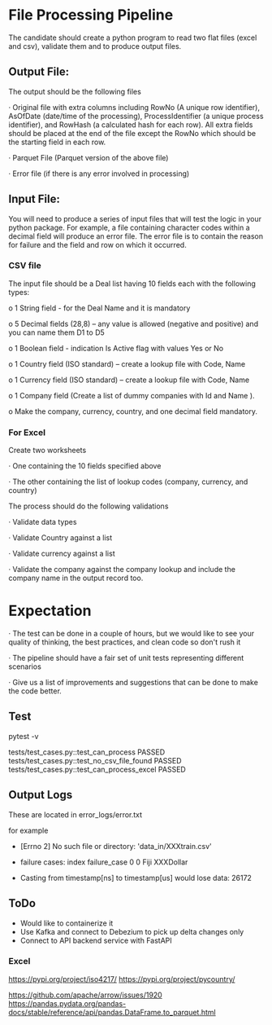 # File Processing Pipeline

The candidate should create a python program to read two flat files (excel and csv), validate them and to produce output files.

## Output File:

The output should be the following files

· Original file with extra columns including RowNo (A unique row identifier), AsOfDate (date/time of the processing), ProcessIdentifier (a unique process identifier), and RowHash (a calculated hash for each row). All extra fields should be placed at the end of the file except the RowNo which should be the starting field in each row.

· Parquet File (Parquet version of the above file)

· Error file (if there is any error involved in processing)

## Input File:

You will need to produce a series of input files that will test the logic in your python package. For example, a file containing character codes within a decimal field will produce an error file. The error file is to contain the reason for failure and the field and row on which it occurred.

### CSV file

The input file should be a Deal list having 10 fields each with the following types:

o 1 String field - for the Deal Name and it is mandatory

o 5 Decimal fields (28,8) – any value is allowed (negative and positive) and you can name them D1 to D5

o 1 Boolean field - indication Is Active flag with values Yes or No

o 1 Country field (ISO standard) – create a lookup file with Code, Name

o 1 Currency field (ISO standard) – create a lookup file with Code, Name

o 1 Company field (Create a list of dummy companies with Id and Name ).

o Make the company, currency, country, and one decimal field mandatory.

### For Excel

Create two worksheets

· One containing the 10 fields specified above

· The other containing the list of lookup codes (company, currency, and country)

The process should do the following validations

· Validate data types

· Validate Country against a list

· Validate currency against a list

· Validate the company against the company lookup and include the company name in the output record too.

# Expectation

· The test can be done in a couple of hours, but we would like to see your quality of thinking, the best practices, and clean code so don't rush it

· The pipeline should have a fair set of unit tests representing different scenarios

· Give us a list of improvements and suggestions that can be done to make the code better.



## Test

pytest -v

tests/test_cases.py::test_can_process PASSED
tests/test_cases.py::test_no_csv_file_found PASSED
tests/test_cases.py::test_can_process_excel PASSED 

## Output Logs

These are located in error_logs/error.txt 

for example

- [Errno 2] No such file or directory: 'data_in/XXXtrain.csv'

- failure cases:
   index    failure_case
0      0  Fiji XXXDollar

- Casting from timestamp[ns] to timestamp[us] would lose data: 26172




## ToDo
- Would like to containerize it
- Use Kafka and connect to Debezium to pick up delta changes only
- Connect to API backend service with FastAPI 

### Excel
 
https://pypi.org/project/iso4217/
https://pypi.org/project/pycountry/

https://github.com/apache/arrow/issues/1920
https://pandas.pydata.org/pandas-docs/stable/reference/api/pandas.DataFrame.to_parquet.html